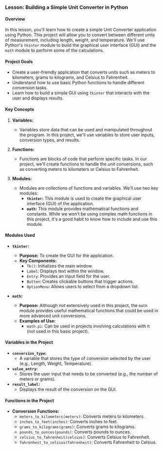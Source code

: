 ### Lesson: Building a Simple Unit Converter in Python

#### **Overview**

In this lesson, you'll learn how to create a simple Unit Converter application using Python. This project will allow you to convert between different units of measurement, including length, weight, and temperature. We'll use Python's `tkinter` module to build the graphical user interface (GUI) and the `math` module to perform some of the calculations.

#### **Project Goals**

- Create a user-friendly application that converts units such as meters to kilometers, grams to kilograms, and Celsius to Fahrenheit.
- Understand how to use basic Python functions to handle different conversion tasks.
- Learn how to build a simple GUI using `tkinter` that interacts with the user and displays results.

#### **Key Concepts**

1. **Variables:** 
   - Variables store data that can be used and manipulated throughout the program. In this project, we'll use variables to store user inputs, conversion types, and results.

2. **Functions:** 
   - Functions are blocks of code that perform specific tasks. In our project, we'll create functions to handle the unit conversions, such as converting meters to kilometers or Celsius to Fahrenheit.

3. **Modules:** 
   - Modules are collections of functions and variables. We'll use two key modules:
     - **`tkinter`:** This module is used to create the graphical user interface (GUI) of the application.
     - **`math`:** This module provides mathematical functions and constants. While we won't be using complex math functions in this project, it's a good habit to know how to include and use this module.

#### **Modules Used**

- **`tkinter`:**
  - **Purpose:** To create the GUI for the application.
  - **Key Components:**
    - `Tk()`: Initializes the main window.
    - `Label`: Displays text within the window.
    - `Entry`: Provides an input field for the user.
    - `Button`: Creates clickable buttons that trigger actions.
    - `OptionMenu`: Allows users to select from a dropdown list.

- **`math`:**
  - **Purpose:** Although not extensively used in this project, the `math` module provides useful mathematical functions that could be used in more advanced unit conversions.
  - **Examples of Use:** 
    - `math.pi`: Can be used in projects involving calculations with π (not used in this basic project).

#### **Variables in the Project**

- **`conversion_type`:** 
  - A variable that stores the type of conversion selected by the user (e.g., Length, Weight, Temperature).
- **`value_entry`:** 
  - Stores the user input that needs to be converted (e.g., the number of meters or grams).
- **`result_label`:** 
  - Displays the result of the conversion on the GUI.

#### **Functions in the Project**

- **Conversion Functions:**
  - `meters_to_kilometers(meters)`: Converts meters to kilometers.
  - `inches_to_feet(inches)`: Converts inches to feet.
  - `grams_to_kilograms(grams)`: Converts grams to kilograms.
  - `pounds_to_ounces(pounds)`: Converts pounds to ounces.
  - `celsius_to_fahrenheit(celsius)`: Converts Celsius to Fahrenheit.
  - `fahrenheit_to_celsius(fahrenheit)`: Converts Fahrenheit to Celsius.
